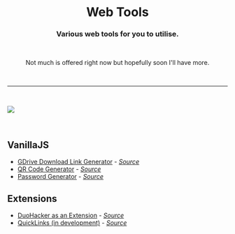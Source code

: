 <h1 align="center">Web Tools</h1>
<h3 align="center">Various web tools for you to utilise.</h3>

<br>

<p align="center">Not much is offered right now but hopefully soon I'll have more.</p>

&nbsp;
___
&nbsp;

<img align="center" src="https://cdn.mingsutilities.com/utilities/web-tools/imgs/cover.png">

&nbsp;

<h2>VanillaJS</h2>
<ul>
    <li>
        <a href="https://mingsutilities.com/web-tools/gdrive-dl-link-generator/">GDrive Download Link Generator</a> - <a href="https://github.com/MingTheNoob/GDriveDownloadLinkGenerator"><i>Source</i></a>
    </li>
    <li>
        <a href="https://mingsutilities.com/web-tools/qr-code-generator/">QR Code Generator</a> - <a href="https://github.com/MingTheNoob/QRCodeGenerator"><i>Source</i></a>
    </li>
    <li>
        <a href="https://mingsutilities.com/web-tools/pw-gen/">Password Generator</a> - <a href="https://github.com/MingTheNoob/PasswordGenerator"><i>Source</i></a>
    </li>
</ul>
<h2>Extensions</h2>
<ul>
    <li>
        <a href="https://mingsutilities.com/web-tools/extensions/DuoHacker">DuoHacker as an Extension</a> - <a href="https://github.com/MingTheNoob/DuoHacker/extension"><i>Source</i></a>
    </li>
    <li>
        <a href="https://mingsutilities.com/web-tools/extensions/QuickLinks">QuickLinks (in development)</a> - <a href="https://github.com/MingTheNoob/QuickLinks"><i>Source</i></a>
    </li>
</ul>
